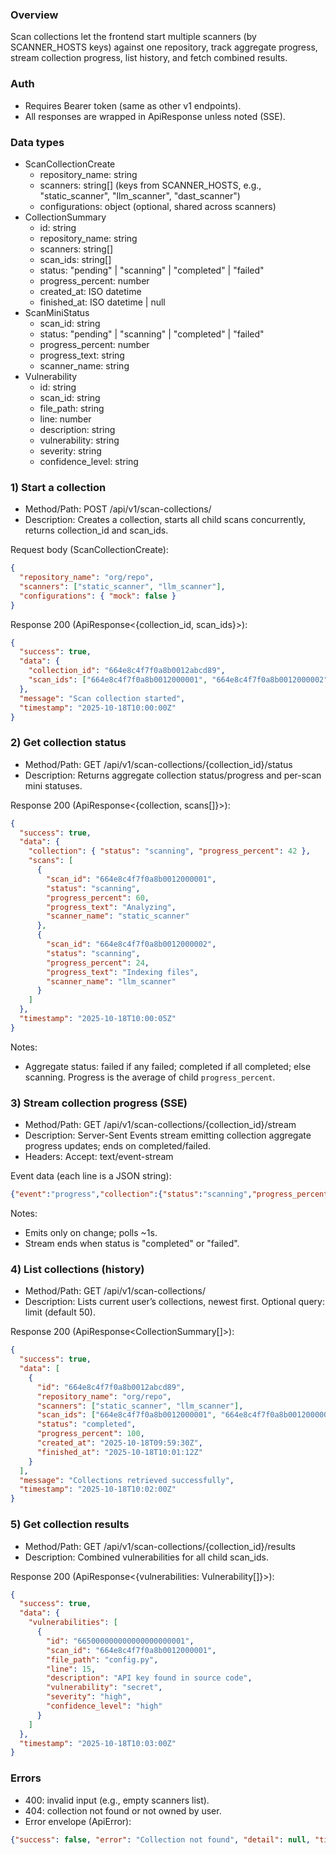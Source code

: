 ### Overview
Scan collections let the frontend start multiple scanners (by SCANNER_HOSTS keys) against one repository, track aggregate progress, stream collection progress, list history, and fetch combined results.

### Auth
- Requires Bearer token (same as other v1 endpoints).
- All responses are wrapped in ApiResponse unless noted (SSE).

### Data types
- ScanCollectionCreate
  - repository_name: string
  - scanners: string[] (keys from SCANNER_HOSTS, e.g., "static_scanner", "llm_scanner", "dast_scanner")
  - configurations: object (optional, shared across scanners)
- CollectionSummary
  - id: string
  - repository_name: string
  - scanners: string[]
  - scan_ids: string[]
  - status: "pending" | "scanning" | "completed" | "failed"
  - progress_percent: number
  - created_at: ISO datetime
  - finished_at: ISO datetime | null
- ScanMiniStatus
  - scan_id: string
  - status: "pending" | "scanning" | "completed" | "failed"
  - progress_percent: number
  - progress_text: string
  - scanner_name: string
- Vulnerability
  - id: string
  - scan_id: string
  - file_path: string
  - line: number
  - description: string
  - vulnerability: string
  - severity: string
  - confidence_level: string

### 1) Start a collection
- Method/Path: POST /api/v1/scan-collections/
- Description: Creates a collection, starts all child scans concurrently, returns collection_id and scan_ids.

Request body (ScanCollectionCreate):
```json
{
  "repository_name": "org/repo",
  "scanners": ["static_scanner", "llm_scanner"],
  "configurations": { "mock": false }
}
```

Response 200 (ApiResponse<{collection_id, scan_ids}>):
```json
{
  "success": true,
  "data": {
    "collection_id": "664e8c4f7f0a8b0012abcd89",
    "scan_ids": ["664e8c4f7f0a8b0012000001", "664e8c4f7f0a8b0012000002"]
  },
  "message": "Scan collection started",
  "timestamp": "2025-10-18T10:00:00Z"
}
```

### 2) Get collection status
- Method/Path: GET /api/v1/scan-collections/{collection_id}/status
- Description: Returns aggregate collection status/progress and per-scan mini statuses.

Response 200 (ApiResponse<{collection, scans[]}>):
```json
{
  "success": true,
  "data": {
    "collection": { "status": "scanning", "progress_percent": 42 },
    "scans": [
      {
        "scan_id": "664e8c4f7f0a8b0012000001",
        "status": "scanning",
        "progress_percent": 60,
        "progress_text": "Analyzing",
        "scanner_name": "static_scanner"
      },
      {
        "scan_id": "664e8c4f7f0a8b0012000002",
        "status": "scanning",
        "progress_percent": 24,
        "progress_text": "Indexing files",
        "scanner_name": "llm_scanner"
      }
    ]
  },
  "timestamp": "2025-10-18T10:00:05Z"
}
```

Notes:
- Aggregate status: failed if any failed; completed if all completed; else scanning. Progress is the average of child `progress_percent`.

### 3) Stream collection progress (SSE)
- Method/Path: GET /api/v1/scan-collections/{collection_id}/stream
- Description: Server-Sent Events stream emitting collection aggregate progress updates; ends on completed/failed.
- Headers: Accept: text/event-stream

Event data (each line is a JSON string):
```json
{"event":"progress","collection":{"status":"scanning","progress_percent":42}}
```

Notes:
- Emits only on change; polls ~1s.
- Stream ends when status is "completed" or "failed".

### 4) List collections (history)
- Method/Path: GET /api/v1/scan-collections/
- Description: Lists current user’s collections, newest first. Optional query: limit (default 50).

Response 200 (ApiResponse<CollectionSummary[]>):
```json
{
  "success": true,
  "data": [
    {
      "id": "664e8c4f7f0a8b0012abcd89",
      "repository_name": "org/repo",
      "scanners": ["static_scanner", "llm_scanner"],
      "scan_ids": ["664e8c4f7f0a8b0012000001", "664e8c4f7f0a8b0012000002"],
      "status": "completed",
      "progress_percent": 100,
      "created_at": "2025-10-18T09:59:30Z",
      "finished_at": "2025-10-18T10:01:12Z"
    }
  ],
  "message": "Collections retrieved successfully",
  "timestamp": "2025-10-18T10:02:00Z"
}
```

### 5) Get collection results
- Method/Path: GET /api/v1/scan-collections/{collection_id}/results
- Description: Combined vulnerabilities for all child scan_ids.

Response 200 (ApiResponse<{vulnerabilities: Vulnerability[]}>):
```json
{
  "success": true,
  "data": {
    "vulnerabilities": [
      {
        "id": "665000000000000000000001",
        "scan_id": "664e8c4f7f0a8b0012000001",
        "file_path": "config.py",
        "line": 15,
        "description": "API key found in source code",
        "vulnerability": "secret",
        "severity": "high",
        "confidence_level": "high"
      }
    ]
  },
  "timestamp": "2025-10-18T10:03:00Z"
}
```

### Errors
- 400: invalid input (e.g., empty scanners list).
- 404: collection not found or not owned by user.
- Error envelope (ApiError):
```json
{"success": false, "error": "Collection not found", "detail": null, "timestamp": "2025-10-18T10:00:00Z"}
```